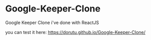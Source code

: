 # Google-Keeper-Clone
Google Keeper Clone i've done with ReactJS

you can test it here: https://dorutu.github.io/Google-Keeper-Clone/
